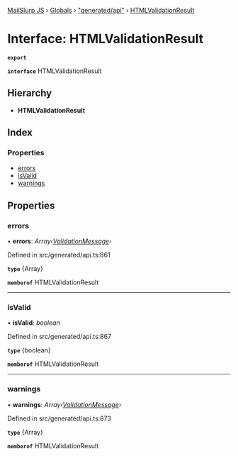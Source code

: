 [MailSlurp JS](../README.md) › [Globals](../globals.md) › ["generated/api"](../modules/_generated_api_.md) › [HTMLValidationResult](_generated_api_.htmlvalidationresult.md)

# Interface: HTMLValidationResult

**`export`** 

**`interface`** HTMLValidationResult

## Hierarchy

* **HTMLValidationResult**

## Index

### Properties

* [errors](_generated_api_.htmlvalidationresult.md#errors)
* [isValid](_generated_api_.htmlvalidationresult.md#isvalid)
* [warnings](_generated_api_.htmlvalidationresult.md#warnings)

## Properties

###  errors

• **errors**: *Array‹[ValidationMessage](_generated_api_.validationmessage.md)›*

Defined in src/generated/api.ts:861

**`type`** {Array<ValidationMessage>}

**`memberof`** HTMLValidationResult

___

###  isValid

• **isValid**: *boolean*

Defined in src/generated/api.ts:867

**`type`** {boolean}

**`memberof`** HTMLValidationResult

___

###  warnings

• **warnings**: *Array‹[ValidationMessage](_generated_api_.validationmessage.md)›*

Defined in src/generated/api.ts:873

**`type`** {Array<ValidationMessage>}

**`memberof`** HTMLValidationResult
